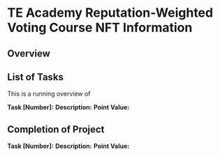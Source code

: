 # TE Academy Reputation-Weighted Voting Course NFT Information

## Overview

## List of Tasks 

This is a running overview of 

**Task [Number]:**
**Description:**
**Point Value:**

## Completion of Project

**Task [Number]:**
**Description:**
**Point Value:**
